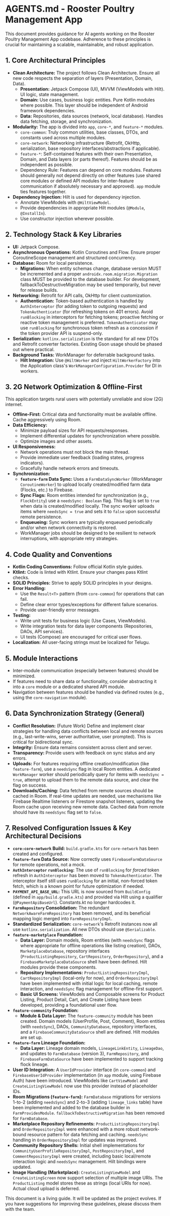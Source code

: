 # AGENTS.md - Rooster Poultry Management App

This document provides guidance for AI agents working on the Rooster Poultry Management App codebase. Adherence to these principles is crucial for maintaining a scalable, maintainable, and robust application.

## 1. Core Architectural Principles

*   **Clean Architecture:** The project follows Clean Architecture. Ensure all new code respects the separation of layers (Presentation, Domain, Data).
    *   **Presentation:** Jetpack Compose (UI), MVVM (ViewModels with Hilt). UI logic, state management.
    *   **Domain:** Use cases, business logic entities. Pure Kotlin modules where possible. This layer should be independent of Android framework dependencies.
    *   **Data:** Repositories, data sources (network, local database). Handles data fetching, storage, and synchronization.
*   **Modularity:** The app is divided into `app`, `core-*`, and `feature-*` modules.
    *   `core-common`: Truly common utilities, base classes, DTOs, and constants used across multiple modules.
    *   `core-network`: Networking infrastructure (Retrofit, OkHttp, serialization, base repository interfaces/abstractions if applicable).
    *   `feature-*`: Self-contained features with their own Presentation, Domain, and Data layers (or parts thereof). Features should be as independent as possible.
    *   Dependency Rule: Features can depend on core modules. Features should generally not depend directly on other features (use shared core modules or defined API modules for inter-feature communication if absolutely necessary and approved). `app` module ties features together.
*   **Dependency Injection:** Hilt is used for dependency injection.
    *   Annotate ViewModels with `@HiltViewModel`.
    *   Provide dependencies in appropriate Hilt modules (`@Module`, `@InstallIn`).
    *   Use constructor injection wherever possible.

## 2. Technology Stack & Key Libraries

*   **UI:** Jetpack Compose.
*   **Asynchronous Operations:** Kotlin Coroutines and Flow. Ensure proper CoroutineScope management and structured concurrency.
*   **Database:** Room for local persistence.
    *   **Migrations:** When entity schemas change, database version MUST be incremented and a proper `androidx.room.migration.Migration` class MUST be provided to the database builder. For development, fallbackToDestructiveMigration may be used temporarily, but never for release builds.
*   **Networking:** Retrofit for API calls, OkHttp for client customization.
    *   **Authentication:** Token-based authentication is handled by `AuthInterceptor` (for adding token to outgoing requests) and `TokenAuthenticator` (for refreshing tokens on 401 errors). Avoid `runBlocking` in interceptors for fetching tokens; proactive fetching or reactive token management is preferred. `TokenAuthenticator` may use `runBlocking` for synchronous token refresh as a concession if the token provider API is suspend-only.
*   **Serialization:** `kotlinx.serialization` is the standard for all new DTOs and Retrofit converter factories. Existing Gson usage should be phased out where practical.
*   **Background Tasks:** WorkManager for deferrable background tasks.
    *   **Hilt Integration:** Use `@HiltWorker` and inject `HiltWorkerFactory` into the Application class's `WorkManagerConfiguration.Provider` for DI in workers.

## 3. 2G Network Optimization & Offline-First

This application targets rural users with potentially unreliable and slow (2G) internet.
*   **Offline-First:** Critical data and functionality must be available offline. Cache aggressively using Room.
*   **Data Efficiency:**
    *   Minimize payload sizes for API requests/responses.
    *   Implement differential updates for synchronization where possible.
    *   Optimize images and other assets.
*   **UI Responsiveness:**
    *   Network operations must not block the main thread.
    *   Provide immediate user feedback (loading states, progress indicators).
    *   Gracefully handle network errors and timeouts.
*   **Synchronization:**
    *   **`feature-farm` Data Sync:** Uses a `FarmDataSyncWorker` (WorkManager `CoroutineWorker`) to upload locally created/modified farm data (Flocks, etc.) to Firebase.
    *   **Sync Flags:** Room entities intended for synchronization (e.g., `FlockEntity`) use a `needsSync: Boolean` flag. This flag is set to `true` when data is created/modified locally. The sync worker uploads items where `needsSync = true` and sets it to `false` upon successful remote persistence.
    *   **Enqueueing:** Sync workers are typically enqueued periodically and/or when network connectivity is restored.
    *   WorkManager jobs should be designed to be resilient to network interruptions, with appropriate retry strategies.

## 4. Code Quality and Conventions

*   **Kotlin Coding Conventions:** Follow official Kotlin style guides.
*   **Ktlint:** Code is linted with Ktlint. Ensure your changes pass Ktlint checks.
*   **SOLID Principles:** Strive to apply SOLID principles in your designs.
*   **Error Handling:**
    *   Use the `Result<T>` pattern (from `core-common`) for operations that can fail.
    *   Define clear error types/exceptions for different failure scenarios.
    *   Provide user-friendly error messages.
*   **Testing:**
    *   Write unit tests for business logic (Use Cases, ViewModels).
    *   Write integration tests for data layer components (Repositories, DAOs, API services).
    *   UI tests (Compose) are encouraged for critical user flows.
*   **Localization:** All user-facing strings must be localized for Telugu.

## 5. Module Interactions

*   Inter-module communication (especially between features) should be minimized.
*   If features need to share data or functionality, consider abstracting it into a `core` module or a dedicated shared API module.
*   Navigation between features should be handled via defined routes (e.g., using the `core-navigation` module).

## 6. Data Synchronization Strategy (General)

*   **Conflict Resolution:** (Future Work) Define and implement clear strategies for handling data conflicts between local and remote sources (e.g., last-write-wins, server authoritative, user prompted). This is critical for bidirectional sync.
*   **Integrity:** Ensure data remains consistent across client and server.
*   **Transparency:** Provide users with feedback on sync status and any errors.
*   **Uploads:** For features requiring offline creation/modification (like `feature-farm`), use a `needsSync` flag in local Room entities. A dedicated `WorkManager` worker should periodically query for items with `needsSync = true`, attempt to upload them to the remote data source, and clear the flag on success.
*   **Downloads/Caching:** Data fetched from remote sources should be cached in Room. If real-time updates are needed, use mechanisms like Firebase Realtime listeners or Firestore snapshot listeners, updating the Room cache upon receiving new remote data. Cached data from remote should have its `needsSync` flag set to `false`.

## 7. Resolved Configuration Issues & Key Architectural Decisions

*   **`core:core-network` Build:** `build.gradle.kts` for `core-network` has been created and configured.
*   **`feature-farm` Data Source:** Now correctly uses `FirebaseFarmDataSource` for remote operations, not a mock.
*   **`AuthInterceptor` `runBlocking`:** The use of `runBlocking` for *forced* token refresh in `AuthInterceptor` has been moved to `TokenAuthenticator`. The interceptor itself still uses `runBlocking` for an initial, non-forced token fetch, which is a known point for future optimization if needed.
*   **`PAYMENT_API_BASE_URL`:** This URL is now sourced from `BuildConfig` (defined in `app/build.gradle.kts`) and provided via Hilt using a qualifier (`@PaymentApiBaseUrl`). Constants.kt no longer hardcodes it.
*   **`FarmRepository` Consolidation:** The redundant `NetworkAwareFarmRepository` has been removed, and its beneficial mapping logic merged into `FarmRepositoryImpl`.
*   **Standardized Serialization:** `core-network`'s Retrofit instances now all use `kotlinx.serialization`. All new DTOs should use `@Serializable`.
*   **`feature-marketplace` Foundation:**
    *   **Data Layer:** Domain models, Room entities (with `needsSync` flags where appropriate for offline operations like listing creation), DAOs, `MarketplaceDatabase`, repository interfaces (`ProductListingRepository`, `CartRepository`, `OrderRepository`), and a `FirebaseMarketplaceDataSource` shell have been defined. Hilt modules provide these components.
    *   **Repository Implementations:** `ProductListingRepositoryImpl`, `CartRepositoryImpl` (local-only for now), and `OrderRepositoryImpl` have been implemented with initial logic for local caching, remote interaction, and `needsSync` flag management for offline-first support.
    *   **Basic UI Screens:** ViewModels and Composable screens for Product Listing, Product Detail, Cart, and Create Listing have been developed, providing a foundational user flow.
*   **`feature-community` Foundation:**
    *   **Module & Data Layer:** The `feature-community` module has been created. Domain models (UserProfile, Post, Comment), Room entities (with `needsSync`), DAOs, `CommunityDatabase`, repository interfaces, and a `FirebaseCommunityDataSource` shell are defined. Hilt modules are set up.
*   **`feature-farm` Lineage Foundation:**
    *   **Data Layer:** Lineage domain models, `LineageLinkEntity`, `LineageDao`, and updates to `FarmDatabase` (version 3), `FarmRepository`, and `FirebaseFarmDataSource` have been implemented to support tracking flock lineage.
*   **User ID Integration:** A `UserIdProvider` interface (in `core-common`) and `FirebaseUserIdProvider` implementation (in `app` module, using Firebase Auth) have been introduced. ViewModels like `CartViewModel` and `CreateListingViewModel` now use this provider instead of placeholder IDs.
*   **Room Migrations (`feature-farm`):** `FarmDatabase` migrations for versions 1-to-2 (adding `needsSync`) and 2-to-3 (adding `lineage_links` table) have been implemented and added to the database builder in `FarmProvidesModule`. `fallbackToDestructiveMigration` has been removed for `FarmDatabase`.
*   **Marketplace Repository Refinements:** `ProductListingRepositoryImpl` and `OrderRepositoryImpl` were enhanced with a more robust network-bound resource pattern for data fetching and caching. `needsSync` handling in `OrderRepositoryImpl` for updates was improved.
*   **Community Repository Shells:** Initial shell implementations for `CommunityUserProfileRepositoryImpl`, `PostRepositoryImpl`, and `CommentRepositoryImpl` were created, including basic local/remote interaction logic and `needsSync` management. Hilt bindings were updated.
*   **Image Handling (Marketplace):** `CreateListingViewModel` and `CreateListingScreen` now support selection of multiple image URIs. The `ProductListing` model stores these as strings (local URIs for now). Actual cloud upload is deferred.

This document is a living guide. It will be updated as the project evolves.
If you have suggestions for improving these guidelines, please discuss them with the team.

